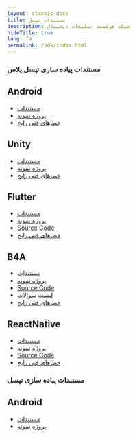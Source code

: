 ```yaml
---
layout: classic-docs
title: مستندات تپسل 
description: شبکه هوشمند تبلیغات دیجیتال
hideTitle: true
lang: fa
permalink: /sdk/index.html
---
```


<h3>مستندات پیاده سازی تپسل پلاس</h3>

<div class="row home-card-group" markdown="0">
  <div class="col-12 col-sm-6">
    <div class="home-card">
      <h2>Android</h2>
      <ul>
        <li><a href="{{ site.baseurl }}/plus-sdk/android/main">مستندات</a></li>
        <li><a href="https://github.com/tapsellorg/TapsellPlusSDK-AndroidSample">پروژه نمونه</a></li>
        <li><a href="/faq/plus-sdk/android/">خطاهای فنی رایج</a></li>
      </ul>
    </div>
  </div>

  <div class="col-12 col-sm-6">
    <div class="home-card">
      <h2>Unity</h2>
      <ul>
        <li><a href="{{ site.baseurl }}/plus-sdk/unity/main">مستندات</a></li>
        <li><a href="https://github.com/tapsellorg/TapsellPlusSDK-UnitySample">پروژه نمونه</a></li>
        <li><a href="/faq/plus-sdk/unity/">خطاهای فنی رایج</a></li>
      </ul>
    </div>
  </div>

  <div class="col-12 col-sm-6">
    <div class="home-card">
      <h2>Flutter</h2>
      <ul>
        <li><a href="{{ site.baseurl }}/plus-sdk/flutter/main">مستندات</a></li>
        <li><a href="https://github.com/tapsellorg/TapsellPlusSDK-FlutterSample">پروژه نمونه</a></li>
        <li><a href="https://github.com/tapsellorg/TapsellPlusSDK-FlutterPlugin">Source Code</a></li>
        <li><a href="/faq/plus-sdk/flutter/">خطاهای فنی رایج</a></li>
      </ul>
    </div>
  </div>

  <div class="col-12 col-sm-6">
    <div class="home-card">
      <h2>B4A</h2>
      <ul>
        <li><a href="{{ site.baseurl }}/plus-sdk/b4a/main">مستندات</a></li>
        <li><a href="https://github.com/tapsellorg/TapsellPlusSDK-B4ASample">پروژه نمونه</a></li>
        <li><a href="https://github.com/tapsellorg/TapsellPlusSDK-B4APlugin">Source Code</a></li>
        <li><a href="https://github.com/tapsellorg/TapsellPlusSDK-B4APlugin/issues">لیست سوالات</a></li>
        <li><a href="/faq/plus-sdk/b4a/">خطاهای فنی رایج</a></li>
      </ul>
    </div>
  </div>

  <div class="col-12 col-sm-6">
    <div class="home-card">
      <h2>ReactNative</h2>
      <ul>
        <li><a href="{{ site.baseurl }}/plus-sdk/reactnative/main">مستندات</a></li>
        <li><a href="https://github.com/tapsellorg/TapsellPlusSDK-ReactNativeSample">پروژه نمونه</a></li>
        <li><a href="https://github.com/tapsellorg/TapsellPlusSDK-ReactNativePlugin">Source Code</a></li>
        <li><a href="/faq/plus-sdk/reactnative/">خطاهای فنی رایج</a></li>
      </ul>
    </div>
  </div>
  
</div>

<h3>مستندات پیاده سازی تپسل</h3>

<div class="row home-card-group" markdown="0">
  <div class="col-12 col-sm-6">
    <div class="home-card">
      <h2>Android</h2>
      <ul>
        <li><a href="{{ site.baseurl }}/tapsell-sdk/android/main">مستندات</a></li>
        <li><a href="https://github.com/tapsellorg/TapsellSDK-AndroidSample">پروژه نمونه</a></li>
      </ul>
    </div>
  </div>
